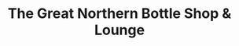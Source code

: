 ---
title: "The Great Northern Bottle Shop & Lounge"
url: /bellingham/the-great-northern-bottle-shop-und-lounge/
shop: Spirituosen
---